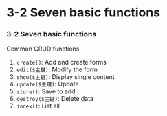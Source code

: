 # 3-2 Seven basic functions

### 3-2 Seven basic functions

Common CRUD functions

1. `create()`: Add and create forms
2. `edit($主鍵)`: Modify the form
3. `show($主鍵)`: Display single content
4. `update($主鍵)`: Update
5. `store()`: Save to add
6. `destroy($主鍵)`: Delete data
7. `index()`: List all

